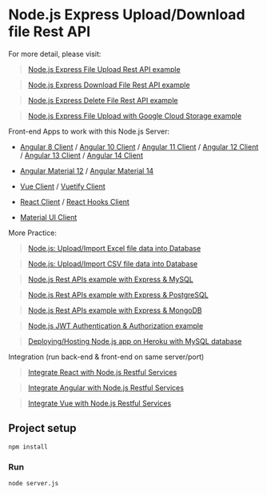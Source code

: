 # Node.js Express Upload/Download file Rest API

For more detail, please visit:
> [Node.js Express File Upload Rest API example](https://www.bezkoder.com/node-js-express-file-upload/)

> [Node.js Express Download File Rest API example](https://www.bezkoder.com/node-js-express-download-file/)

> [Node.js Express Delete File Rest API example](https://www.bezkoder.com/node-js-delete-file/)

> [Node.js Express File Upload with Google Cloud Storage example](https://www.bezkoder.com/google-cloud-storage-nodejs-upload-file/)

Front-end Apps to work with this Node.js Server:
- [Angular 8 Client](https://www.bezkoder.com/angular-multiple-files-upload/) / [Angular 10 Client](https://www.bezkoder.com/angular-10-file-upload/) / [Angular 11 Client](https://www.bezkoder.com/angular-11-file-upload/) / [Angular 12 Client](https://www.bezkoder.com/angular-12-file-upload/) / [Angular 13 Client](https://www.bezkoder.com/angular-13-file-upload/) / [Angular 14 Client](https://www.bezkoder.com/angular-14-file-upload/)

- [Angular Material 12](https://www.bezkoder.com/angular-material-12-file-upload/) / [Angular Material 14](https://www.bezkoder.com/angular-material-14-file-upload/)

- [Vue Client](https://www.bezkoder.com/vue-axios-file-upload/) / [Vuetify Client](https://www.bezkoder.com/vuetify-file-upload/)

- [React Client](https://www.bezkoder.com/react-file-upload-axios/) / [React Hooks Client](https://www.bezkoder.com/react-hooks-file-upload/)

- [Material UI Client](https://www.bezkoder.com/material-ui-file-upload/)

More Practice:
> [Node.js: Upload/Import Excel file data into Database](https://www.bezkoder.com/node-js-upload-excel-file-database/)

> [Node.js: Upload/Import CSV file data into Database](https://www.bezkoder.com/node-js-upload-csv-file-database/)

> [Node.js Rest APIs example with Express & MySQL](https://www.bezkoder.com/node-js-express-sequelize-mysql/)

> [Node.js Rest APIs example with Express & PostgreSQL](https://www.bezkoder.com/node-express-sequelize-postgresql/)

> [Node.js Rest APIs example with Express & MongoDB](https://www.bezkoder.com/node-express-mongodb-crud-rest-api/)

> [Node.js JWT Authentication & Authorization example](https://www.bezkoder.com/node-js-jwt-authentication-mysql/)

> [Deploying/Hosting Node.js app on Heroku with MySQL database](https://www.bezkoder.com/deploy-node-js-app-heroku-cleardb-mysql/)

Integration (run back-end & front-end on same server/port)
> [Integrate React with Node.js Restful Services](https://www.bezkoder.com/integrate-react-express-same-server-port/)

> [Integrate Angular with Node.js Restful Services](https://www.bezkoder.com/integrate-angular-10-node-js/)

> [Integrate Vue with Node.js Restful Services](https://www.bezkoder.com/serve-vue-app-express/)

## Project setup
```
npm install
```

### Run
```
node server.js
```
